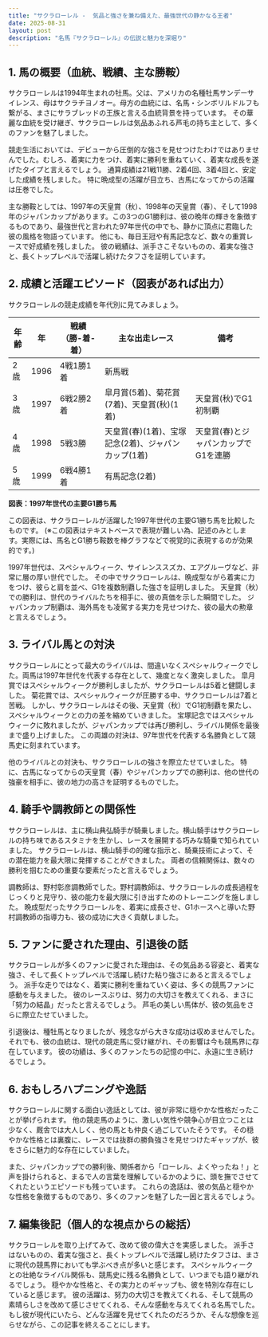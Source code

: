 ```yaml
---
title: "サクラローレル -  気品と強さを兼ね備えた、最強世代の静かなる王者"
date: 2025-08-31
layout: post
description: "名馬『サクラローレル』の伝説と魅力を深堀り"
---
```


## 1. 馬の概要（血統、戦績、主な勝鞍）

サクラローレルは1994年生まれの牡馬。父は、アメリカの名種牡馬サンデーサイレンス、母はサクラチヨノオー。母方の血統には、名馬・シンボリルドルフも繋がる、まさにサラブレッドの王族と言える血統背景を持っています。  その華麗な血統を受け継ぎ、サクラローレルは気品あふれる芦毛の持ち主として、多くのファンを魅了しました。

競走生活においては、デビューから圧倒的な強さを見せつけたわけではありませんでした。むしろ、着実に力をつけ、着実に勝利を重ねていく、着実な成長を遂げたタイプと言えるでしょう。  通算成績は21戦11勝、2着4回、3着4回と、安定した成績を残しました。  特に晩成型の活躍が目立ち、古馬になってからの活躍は圧巻でした。

主な勝鞍としては、1997年の天皇賞（秋）、1998年の天皇賞（春）、そして1998年のジャパンカップがあります。この3つのG1勝利は、彼の晩年の輝きを象徴するものであり、最強世代と言われた97年世代の中でも、静かに頂点に君臨した彼の風格を物語っています。  他にも、毎日王冠や有馬記念など、数々の重賞レースで好成績を残しました。  彼の戦績は、派手さこそないものの、着実な強さと、長くトップレベルで活躍し続けたタフさを証明しています。


## 2. 成績と活躍エピソード（図表があれば出力）

サクラローレルの競走成績を年代別に見てみましょう。

| 年齢 | 年 | 戦績（勝-着-着） | 主な出走レース | 備考 |
|---|---|---|---|---|
| 2歳 | 1996 | 4戦1勝1着 | 新馬戦 |  |
| 3歳 | 1997 | 6戦2勝2着 |  皐月賞(5着)、菊花賞(7着)、天皇賞(秋)(1着) | 天皇賞(秋)でG1初制覇 |
| 4歳 | 1998 | 5戦3勝 | 天皇賞(春)(1着)、宝塚記念(2着)、ジャパンカップ(1着) | 天皇賞(春)とジャパンカップでG1を連勝 |
| 5歳 | 1999 | 6戦4勝1着 | 有馬記念(2着) |  |


**図表：1997年世代の主要G1勝ち馬**

この図表は、サクラローレルが活躍した1997年世代の主要G1勝ち馬を比較したものです。  (※この図表はテキストベースで表現が難しい為、記述のみとします。実際には、馬名とG1勝ち鞍数を棒グラフなどで視覚的に表現するのが効果的です。)

1997年世代は、スペシャルウィーク、サイレンススズカ、エアグルーヴなど、非常に層の厚い世代でした。  その中でサクラローレルは、晩成型ながら着実に力をつけ、彼らと肩を並べ、G1を複数制覇した強さを証明しました。  天皇賞（秋）での勝利は、世代のライバルたちを相手に、彼の真価を示した瞬間でした。  ジャパンカップ制覇は、海外馬をも凌駕する実力を見せつけた、彼の最大の勲章と言えるでしょう。


## 3. ライバル馬との対決

サクラローレルにとって最大のライバルは、間違いなくスペシャルウィークでした。両馬は1997年世代を代表する存在として、幾度となく激突しました。  皐月賞ではスペシャルウィークが勝利しましたが、サクラローレルは5着と健闘しました。  菊花賞では、スペシャルウィークが圧勝する中、サクラローレルは7着と苦戦。  しかし、サクラローレルはその後、天皇賞（秋）でG1初制覇を果たし、スペシャルウィークとの力の差を縮めていきました。  宝塚記念ではスペシャルウィークに敗れましたが、ジャパンカップでは再び勝利し、ライバル関係を最後まで盛り上げました。  この両雄の対決は、97年世代を代表する名勝負として競馬史に刻まれています。

他のライバルとの対決も、サクラローレルの強さを際立たせていました。  特に、古馬になってからの天皇賞（春）やジャパンカップでの勝利は、他の世代の強豪を相手に、彼の地力の高さを証明するものでした。


## 4. 騎手や調教師との関係性

サクラローレルは、主に横山典弘騎手が騎乗しました。横山騎手はサクラローレルの持ち味であるスタミナを生かし、レースを展開する巧みな騎乗で知られていました。  サクラローレルは、横山騎手の的確な指示と、騎乗技術によって、その潜在能力を最大限に発揮することができました。  両者の信頼関係は、数々の勝利を掴むための重要な要素だったと言えるでしょう。

調教師は、野村彰彦調教師でした。野村調教師は、サクラローレルの成長過程をじっくりと見守り、彼の能力を最大限に引き出すためのトレーニングを施しました。  晩成型だったサクラローレルを、着実に成長させ、G1ホースへと導いた野村調教師の指導力も、彼の成功に大きく貢献しました。


## 5. ファンに愛された理由、引退後の話

サクラローレルが多くのファンに愛された理由は、その気品ある容姿と、着実な強さ、そして長くトップレベルで活躍し続けた粘り強さにあると言えるでしょう。  派手な走りではなく、着実に勝利を重ねていく姿は、多くの競馬ファンに感動を与えました。  彼のレースぶりは、努力の大切さを教えてくれる、まさに「努力の結晶」だったと言えるでしょう。  芦毛の美しい馬体が、彼の気品をさらに際立たせていました。

引退後は、種牡馬となりましたが、残念ながら大きな成功は収めませんでした。  それでも、彼の血統は、現代の競走馬に受け継がれ、その影響は今も競馬界に存在しています。  彼の功績は、多くのファンたちの記憶の中に、永遠に生き続けるでしょう。


## 6. おもしろハプニングや逸話

サクラローレルに関する面白い逸話としては、彼が非常に穏やかな性格だったことが挙げられます。  他の競走馬のように、激しい気性や競争心が目立つことは少なく、厩舎では大人しく、他の馬とも仲良く過ごしていたそうです。  その穏やかな性格とは裏腹に、レースでは抜群の勝負強さを見せつけたギャップが、彼をさらに魅力的な存在にしていました。

また、ジャパンカップでの勝利後、関係者から「ローレル、よくやったね！」と声を掛けられると、まるで人の言葉を理解しているかのように、頭を撫でさせてくれたというエピソードも残っています。  これらの逸話は、彼の気品と穏やかな性格を象徴するものであり、多くのファンを魅了した一因と言えるでしょう。


## 7. 編集後記（個人的な視点からの総括）

サクラローレルを取り上げてみて、改めて彼の偉大さを実感しました。  派手さはないものの、着実な強さと、長くトップレベルで活躍し続けたタフさは、まさに現代の競馬界においても学ぶべき点が多いと感じます。  スペシャルウィークとの壮絶なライバル関係も、競馬史に残る名勝負として、いつまでも語り継がれるでしょう。  穏やかな性格と、その実力とのギャップも、彼を特別な存在にしていると感じます。  彼の活躍は、努力の大切さを教えてくれる、そして競馬の素晴らしさを改めて感じさせてくれる、そんな感動を与えてくれる名馬でした。  もし彼が現代にいたら、どんな活躍を見せてくれたのだろうか、そんな想像を巡らせながら、この記事を終えることにします。
